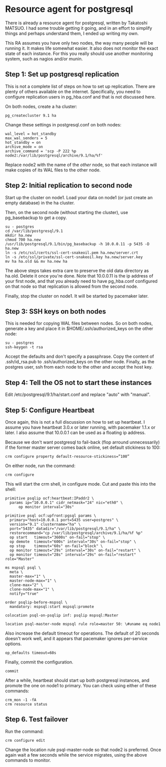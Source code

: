 # Resource agent for postgresql

There is already a resource agent for postgresql, written by Takatoshi MATSUO.
I had some trouble getting it going, and in an effort to simplify things and
perhaps understand them, I ended up writing my own.

This RA assumes you have only two nodes, the way many people will be running
it. It makes life somewhat easier. It also does not monitor the exact state
of each instance. For this you really should use another monitoring system,
such as nagios and/or munin.

## Step 1: Set up postgresql replication

This is not a complete list of steps on how to set up replication. There are
plenty of others available on the internet. Specifically, you need to
configure replication users in pg\_hba.conf and that is not discussed here.

On both nodes, create a ha cluster:

    pg_createcluster 9.1 ha

Change these settings in postgresql.conf on both nodes:

    wal_level = hot_standby
    max_wal_senders = 5
    hot_standby = on
    archive_mode = on
    archive_command = 'scp -P 222 %p node2:/var/lib/postgresql/archive/9.1/ha/%f'

Replace node2 with the name of the _other_ node, so that each instance will
make copies of its WAL files to the other node.

## Step 2: Initial replication to second node

Start up the cluster on node1. Load your data on node1 (or just create an empty
database) in the ha cluster.

Then, on the second node (without starting the cluster), use pg\_basebackup to
get a copy.

    su - postgres
    cd /var/lib/postgresql/9.1
    mkdir ha.new
    chmod 700 ha.new
    /usr/lib/postgresql/9.1/bin/pg_basebackup -h 10.0.0.11 -p 5435 -D ha.new
    ln -s /etc/ssl/certs/ssl-cert-snakeoil.pem ha.new/server.crt
    ln -s /etc/ssl/private/ssl-cert-snakeoil.key ha.new/server.key
    mv ha ha.old && mv ha.new ha

The above steps takes extra care to preserve the old data directory as ha.old.
Delete it once you're done. Note that 10.0.0.11 is the ip address of your
first node, and that you already need to have pg\_hba.conf configured on that
node so that replication is allowed from the second node.

Finally, stop the cluster on node1. It will be started by pacemaker later.

## Step 3: SSH keys on both nodes

This is needed for copying WAL files between nodes. So on both nodes, generate
a key and place it in $HOME/.ssh/authorized\_keys on the other node:

    su - postgres
    ssh-keygen -t rsa

Accept the defaults and don't specify a passphrase. Copy the content of
.ssh/id\_rsa.pub to .ssh/authorized\_keys on the other node. Finally, as the
postgres user, ssh from each node to the other and accept the host key.

## Step 4: Tell the OS not to start these instances

Edit /etc/postgresql/9.1/ha/start.conf and replace "auto" with "manual".

## Step 5: Configure Heartbeat

Once again, this is not a full discussion on how to set up heartbeat. I assume
you have heartbeat 3.0.x or later running, with pacemaker 1.1.x or later. I
also assume that 10.0.0.1 can be used as a floating ip address.

Because we don't want postgresql to fail-back (flop arround unnecessarily)
if the former master server comes back online, set default stickiness to
100:

    crm configure property default-resource-stickiness=”100”

On either node, run the command:

    crm configure

This will start the crm shell, in configure mode. Cut and paste this into
the shell:

    primitive psqlip ocf:heartbeat:IPaddr2 \
      params ip="10.0.0.1" cidr_netmask="24" nic="eth0" \
          op monitor interval="30s"
  
    primitive psql ocf:upfront:pgsql params \
      primary="host=10.0.0.1 port=5435 user=postgres" \
      version="9.1" clustername="ha" \
      port="5435" datadir="/var/lib/postgresql/9.1/ha" \
      restorecommand="cp /var/lib/postgresql/archive/9.1/ha/%f %p"
      op start   timeout="3600s" on-fail="stop" \
      op demote  timeout="600s" interval="30s" on-fail="stop" \
      op stop    timeout="60s" on-fail="block" \
      op monitor timeout="29s" interval="30s" on-fail="restart" \
      op monitor timeout="28s" interval="29s" on-fail="restart" role="Master"
  
    ms mspsql psql \
      meta \
      master-max="1" \
      master-node-max="1" \
      clone-max="2" \
      clone-node-max="1" \
      notify="true"
  
    order psqlip-before-mspsql \
      mandatory: mspsql:start mspsql:promote
  
    colocation psql-on-psqlip inf: psqlip mspsql:Master
  
    location psql-master-node mspsql rule role=master 50: \#uname eq node1

Also increase the default timeout for operations. The default of 20 seconds
doesn't work well, and it appears that pacemaker ignores per-service options.

    op_defaults timeout=60s

Finally, commit the configuration.

    commit

After a while, heartbeat should start up both postgresql instances, and promote
the one on node1 to primary. You can check using either of these commands:

    crm_mon -1 -fA
    crm resource status

## Step 6. Test failover

Run the command:

    crm configure edit

Change the location rule psql-master-node so that node2 is preferred. Once
again wait a few seconds while the service migrates, using the above commands
to monitor.
